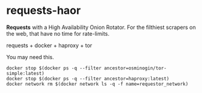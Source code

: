 # requests-haor
**Requests** with a High Availability Onion Rotator. For the filthiest scrapers on the web, that have no time for rate-limits.

requests + docker + haproxy + tor

You may need this.
```
docker stop $(docker ps -q --filter ancestor=osminogin/tor-simple:latest)
docker stop $(docker ps -q --filter ancestor=haproxy:latest)
docker network rm $(docker network ls -q -f name=requestor_network)
```

